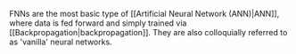 FNNs are the most basic type of [[Artificial Neural Network (ANN)|ANN]], where data is fed forward and simply trained via [[Backpropagation|backpropagation]]. They are also colloquially referred to as 'vanilla' neural networks.
